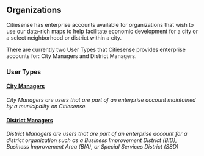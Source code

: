 ## Organizations
Citiesense has enterprise accounts available for organizations that wish to use our data-rich maps to help facilitate economic development for a city or a select neighborhood or district within a city. 

There are currently two User Types that Citiesense provides enterprise accounts for: City Managers and District Managers. 

### __User Types__
#### [City Managers](http://www.citiesense.com/docs/pages/7-City%20Managers.md)

_City Managers are users that are part of an enterprise account maintained by a municipality on Citiesense._

#### [District Managers](http://www.citiesense.com/docs/pages/8-District%20Manager.md)

_District Managers are users that are part of an enterprise account for a district organization such as a Business Improvement District (BID), Business Improvement Area (BIA), or Special Services District (SSD)_
